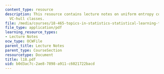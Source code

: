 ```yaml
---
content_type: resource
description: This resource contains lecture notes on uniform entropy condition of
  VC-hull classes.
file: /media/courses/18-465-topics-in-statistics-statistical-learning-theory-spring-2007/b0d3ac7c2ae87898a911c6021722bacd_l18.pdf
file_type: application/pdf
learning_resource_types:
- Lecture Notes
ocw_type: OCWFile
parent_title: Lecture Notes
parent_type: CourseSection
resourcetype: Document
title: l18.pdf
uid: b0d3ac7c-2ae8-7898-a911-c6021722bacd
---
```


